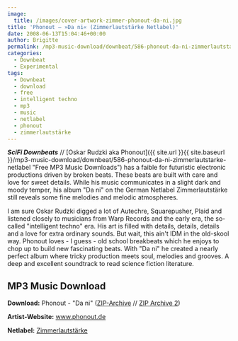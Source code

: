 ```yaml
---
image:
  title: /images/cover-artwork-zimmer-phonout-da-ni.jpg
title: 'Phonout – »Da ni« (Zimmerlautstärke Netlabel)'
date: 2008-06-13T15:04:46+00:00
author: Brigitte
permalink: /mp3-music-download/downbeat/586-phonout-da-ni-zimmerlautstarke-netlabel
categories:
  - Downbeat
  - Experimental
tags:
  - Downbeat
  - download
  - free
  - intelligent techno
  - mp3
  - music
  - netlabel
  - phonout
  - zimmerlautstärke
---
```

***SciFi Downbeats*** // [Oskar Rudzki aka Phonout]({{ site.url }}{{ site.baseurl }}/mp3-music-download/downbeat/586-phonout-da-ni-zimmerlautstarke-netlabel "Free MP3 Music Downloads") has a faible for futuristic electronic productions driven by broken beats. These beats are built with care and love for sweet details. While his music communicates in a slight dark and moody temper, his album "Da ni" on the German Netlabel Zimmerlautstärke still reveals some fine melodies and melodic atmospheres.<!--more-->

<!--adsense-->

I am sure Oskar Rudzki digged a lot of Autechre, Squarepusher, Plaid and listened closely to musicians from Warp Records and the early era, the so-called "intelligent techno" era. His art is filled with details, details, details and a love for extra ordinary sounds. But wait, this ain't IDM in the old-skool way. Phonout loves - I guess - old school breakbeats which he enjoys to chop up to build new fascinating beats. With "Da ni" he created a nearly perfect album where tricky production meets soul, melodies and grooves. A deep and excellent soundtrack to read science fiction literature.

## MP3 Music Download

**Download:** Phonout - "Da ni" ([ZIP-Archive](http://www.archive.org/compress/ZIMMER023) // [ZIP Archive 2](http://www.subflow.net/psycoded/ZIMMER023.zip))
  
**Artist-Website:** <a href="http://www.phonout.de" target="_blank">www.phonout.de</a>
  
**Netlabel:** <a href="http://zimmer-records.blogspot.com" target="_blank">Zimmerlautstärke</a>